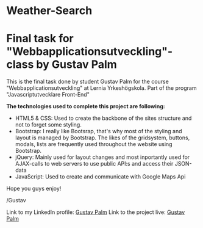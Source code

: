 # Weather-Search

<h1>Final task for "Webbapplicationsutveckling"-class by Gustav Palm</h1>

This is the final task done by student Gustav Palm for the course "Webbapplicationsutveckling" at Lernia Yrkeshögskola. Part of the program "Javascriptutvecklare Front-End"

<strong>The technologies used to complete this project are following:</strong>
<ul>
	<li>HTML5 & CSS: Used to create the backbone of the sites structure and not to forget some styling.</li>
	<li>Bootstrap: I really like Bootsrap, that's why most of the styling and layout is managed by Bootstrap. The likes of the gridsystem, buttons, modals, lists are frequently used throughout the website using Bootstrap.</li>
	<li>jQuery: Mainly used for layout changes and most inportantly used for AJAX-calls to web servers to use public API:s and access their JSON-data </li>
	<li>JavaScript: Used to create and communicate with Google Maps Api</li>
</ul>

Hope you guys enjoy! 

/Gustav

Link to my LinkedIn profile: <a href="https://www.linkedin.com/in/gustav-palm-53393a114?trk=nav_responsive_tab_profile 
">Gustav Palm</a>
Link to the project live: <a href="https://www.linkedin.com/in/gustav-palm-53393a114?trk=nav_responsive_tab_profile 
">Gustav Palm</a>